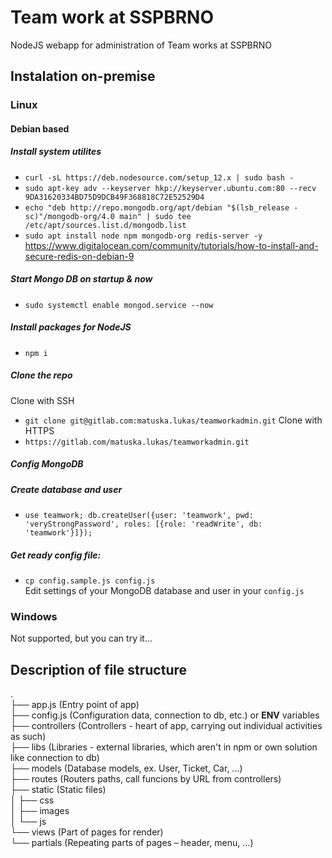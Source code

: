 # Team work at SSPBRNO
NodeJS webapp for administration of Team works at SSPBRNO

## Instalation on-premise
### Linux
#### Debian based
##### Install system utilites
- ```curl -sL https://deb.nodesource.com/setup_12.x | sudo bash -```
- ```sudo apt-key adv --keyserver hkp://keyserver.ubuntu.com:80 --recv 9DA31620334BD75D9DCB49F368818C72E52529D4```
- ```echo "deb http://repo.mongodb.org/apt/debian "$(lsb_release -sc)"/mongodb-org/4.0 main" | sudo tee /etc/apt/sources.list.d/mongodb.list```
- ```sudo apt install node npm mongodb-org redis-server -y```  
https://www.digitalocean.com/community/tutorials/how-to-install-and-secure-redis-on-debian-9
##### Start Mongo DB on startup & now
- ```sudo systemctl enable mongod.service --now```
##### Install packages for NodeJS
- ```npm i```
##### Clone the repo
Clone with SSH
- ```git clone git@gitlab.com:matuska.lukas/teamworkadmin.git```
Clone with HTTPS
- ```https://gitlab.com/matuska.lukas/teamworkadmin.git```
##### Config MongoDB
##### Create database and user
- ```use teamwork; db.createUser({user: 'teamwork', pwd: 'veryStrongPassword', roles: [{role: 'readWrite', db: 'teamwork'}]});```
##### Get ready config file:
- ```cp config.sample.js config.js```  
Edit settings of your MongoDB database and user in your `config.js`

### Windows
Not supported, but you can try it...

## Description of file structure
.  
├── app.js (Entry point of app)  
├── config.js (Configuration data, connection to db, etc.) or **ENV** variables  
├── controllers (Controllers - heart of app, carrying out individual activities as such)  
├── libs (Libraries - external libraries, which aren't in npm or own solution like connection to db)  
├── models (Database models, ex. User, Ticket, Car, ...)  
├── routes (Routers paths, call funcions by URL from controllers)  
├── static (Static files)  
│   ├── css  
│   ├── images  
│   └── js  
└── views (Part of pages for render)  
    └── partials (Repeating parts of pages – header, menu, ...)  
